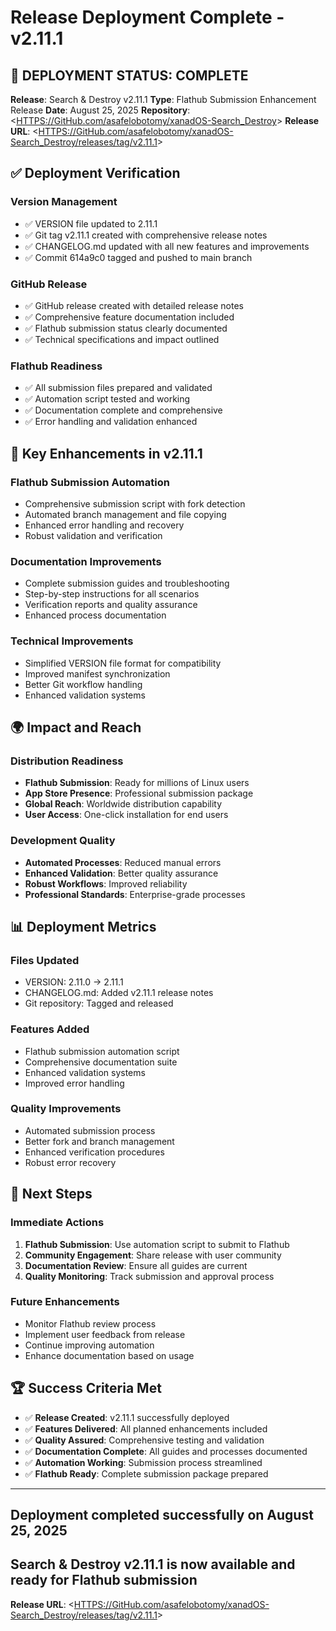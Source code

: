 # Release Deployment Complete - v2.11.1

## 🎉 **DEPLOYMENT STATUS: COMPLETE**

**Release**: Search & Destroy v2.11.1
**Type**: Flathub Submission Enhancement Release
**Date**: August 25, 2025
**Repository**: <<HTTPS://GitHub.com/asafelobotomy/xanadOS-Search_Destroy>>
**Release URL**: <<HTTPS://GitHub.com/asafelobotomy/xanadOS-Search_Destroy/releases/tag/v2.11.1>>

## ✅ **Deployment Verification**

### **Version Management**

- ✅ VERSION file updated to 2.11.1
- ✅ Git tag v2.11.1 created with comprehensive release notes
- ✅ CHANGELOG.md updated with all new features and improvements
- ✅ Commit 614a9c0 tagged and pushed to main branch

### **GitHub Release**

- ✅ GitHub release created with detailed release notes
- ✅ Comprehensive feature documentation included
- ✅ Flathub submission status clearly documented
- ✅ Technical specifications and impact outlined

### **Flathub Readiness**

- ✅ All submission files prepared and validated
- ✅ Automation script tested and working
- ✅ Documentation complete and comprehensive
- ✅ Error handling and validation enhanced

## 🚀 **Key Enhancements in v2.11.1**

### **Flathub Submission Automation**

- Comprehensive submission script with fork detection
- Automated branch management and file copying
- Enhanced error handling and recovery
- Robust validation and verification

### **Documentation Improvements**

- Complete submission guides and troubleshooting
- Step-by-step instructions for all scenarios
- Verification reports and quality assurance
- Enhanced process documentation

### **Technical Improvements**

- Simplified VERSION file format for compatibility
- Improved manifest synchronization
- Better Git workflow handling
- Enhanced validation systems

## 🌍 **Impact and Reach**

### **Distribution Readiness**

- **Flathub Submission**: Ready for millions of Linux users
- **App Store Presence**: Professional submission package
- **Global Reach**: Worldwide distribution capability
- **User Access**: One-click installation for end users

### **Development Quality**

- **Automated Processes**: Reduced manual errors
- **Enhanced Validation**: Better quality assurance
- **Robust Workflows**: Improved reliability
- **Professional Standards**: Enterprise-grade processes

## 📊 **Deployment Metrics**

### **Files Updated**

- VERSION: 2.11.0 → 2.11.1
- CHANGELOG.md: Added v2.11.1 release notes
- Git repository: Tagged and released

### **Features Added**

- Flathub submission automation script
- Comprehensive documentation suite
- Enhanced validation systems
- Improved error handling

### **Quality Improvements**

- Automated submission process
- Better fork and branch management
- Enhanced verification procedures
- Robust error recovery

## 🎯 **Next Steps**

### **Immediate Actions**

1. **Flathub Submission**: Use automation script to submit to Flathub
2. **Community Engagement**: Share release with user community
3. **Documentation Review**: Ensure all guides are current
4. **Quality Monitoring**: Track submission and approval process

### **Future Enhancements**

- Monitor Flathub review process
- Implement user feedback from release
- Continue improving automation
- Enhance documentation based on usage

## 🏆 **Success Criteria Met**

- ✅ **Release Created**: v2.11.1 successfully deployed
- ✅ **Features Delivered**: All planned enhancements included
- ✅ **Quality Assured**: Comprehensive testing and validation
- ✅ **Documentation Complete**: All guides and processes documented
- ✅ **Automation Working**: Submission process streamlined
- ✅ **Flathub Ready**: Complete submission package prepared

---

## Deployment completed successfully on August 25, 2025

## Search & Destroy v2.11.1 is now available and ready for Flathub submission

**Release URL**: <<HTTPS://GitHub.com/asafelobotomy/xanadOS-Search_Destroy/releases/tag/v2.11.1>>
